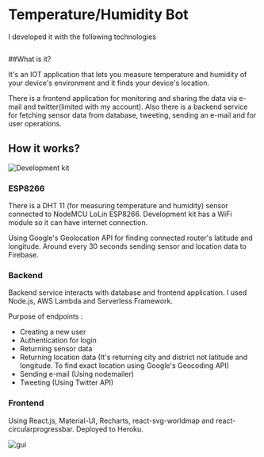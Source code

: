 # Temperature/Humidity Bot

I developed it with the following technologies

![]()

##What is it?

It's an IOT application that lets you measure temperature and humidity of your device's environment and it finds your device's location. 

There is a frontend application for monitoring and sharing the data via e-mail and twitter(limited with my account).
Also there is a backend service for fetching sensor data from database, tweeting, sending an e-mail and for user operations.


## How it works? 

![Development kit]()

### ESP8266

There is a DHT 11 (for measuring temperature and humidity) sensor connected to NodeMCU LoLin ESP8266. Development kit has a WiFi module so it can have internet connection. 

Using Google's Geolocation API for finding connected router's latitude and longitude.
Around every 30 seconds sending sensor and location data to Firebase.  

### Backend

Backend service interacts with database and frontend application. I used Node.js, AWS Lambda and Serverless Framework.  

Purpose of endpoints :

- Creating a new user 
- Authentication for login
- Returning sensor data
- Returning location data (It's returning city and district not latitude and longitude. To find exact location using Google's Geocoding API)
- Sending e-mail (Using nodemailer)
- Tweeting (Using Twitter API)


### Frontend

Using React.js, Material-UI, Recharts, react-svg-worldmap and react-circularprogressbar. Deployed to Heroku.

![gui]()

